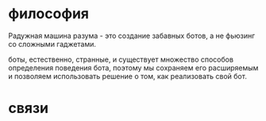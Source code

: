 # философия

Радужная машина разума - это создание забавных ботов, а не фьюзинг со
сложными гаджетами.

боты, естественно, странные, и существует множество способов определения
поведения бота, поэтому мы сохраняем его расширяемым и позволяем
использовать решение о том, как реализовать свой бот.

# связи
